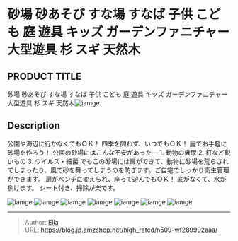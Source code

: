 # 砂場 砂あそび すな場 すなば 子供 こども 庭 遊具 キッズ ガーデンファニチャー 大型遊具 杉 スギ 天然木


## PRODUCT TITLE 

砂場 砂あそび すな場 すなば 子供 こども 庭 遊具 キッズ ガーデンファニチャー 大型遊具 杉 スギ 天然木![iamge](https://b2bfiles1.gigab2b.cn/image/wkseller/305/20220419_1693613ec2f1eb182e1cd2a96164922d.jpg)

## Description

公園や海辺に行かなくてもＯＫ！ 四季を問わず、いつでもＯＫ！ 庭でお手軽に砂場を作ろう！
公園の砂場にはこんな不安があった― 1. 動物の糞尿 2. 釘など鋭いもの 3. ウイルス・細菌 でもこの砂場には扉ができて、動物に砂場を荒らされてしまったり、風で砂を舞ってしまうのを防ぎます。ご自宅でしっかり衛生管理ができます。
扉がベンチに変えられ、座って遊んでもＯＫ！
底がなくて、水が捌けます。
シート付き、掃除が楽です。





![iamge](https://b2bfiles1.gigab2b.cn/image/wkseller/305/20220419_6b37423925480cba7d7ff81fc45b2e31.jpg)
![iamge](https://b2bfiles1.gigab2b.cn/image/wkseller/305/20220418_7c45acc51f946db2a21aeddd0a3082fe.jpg)
![iamge](https://b2bfiles1.gigab2b.cn/image/wkseller/305/20220418_bc5db2b7666d07f6c259095ce33ba3c1.jpg)
![iamge](https://b2bfiles1.gigab2b.cn/image/wkseller/305/20220418_d06cc0cc532b630777316fd79adf1adf.jpg)
![iamge](https://b2bfiles1.gigab2b.cn/image/wkseller/305/20220418_8bfd2e8bb318782076202c7c87fdbb34.jpg)
![iamge](https://b2bfiles1.gigab2b.cn/image/wkseller/305/20220418_06729b1030556411bf9495c13558abee.jpg)
![iamge](https://b2bfiles1.gigab2b.cn/image/wkseller/305/20220418_7c098642e018581e8976b5553adb5604.jpg)


---

> Author: [Ella](https://blog.jp.amzshop.net/)  
> URL: https://blog.jp.amzshop.net/high_rated/n509-wf289992aaa/  

